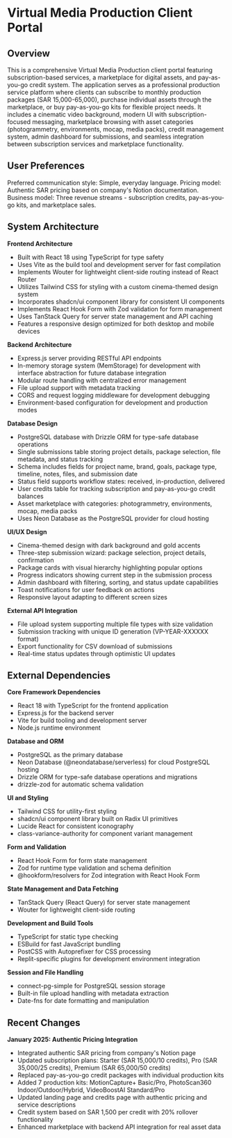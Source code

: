# Virtual Media Production Client Portal

## Overview

This is a comprehensive Virtual Media Production client portal featuring subscription-based services, a marketplace for digital assets, and pay-as-you-go credit system. The application serves as a professional production service platform where clients can subscribe to monthly production packages (SAR 15,000-65,000), purchase individual assets through the marketplace, or buy pay-as-you-go kits for flexible project needs. It includes a cinematic video background, modern UI with subscription-focused messaging, marketplace browsing with asset categories (photogrammetry, environments, mocap, media packs), credit management system, admin dashboard for submissions, and seamless integration between subscription services and marketplace functionality.

## User Preferences

Preferred communication style: Simple, everyday language.
Pricing model: Authentic SAR pricing based on company's Notion documentation.
Business model: Three revenue streams - subscription credits, pay-as-you-go kits, and marketplace sales.

## System Architecture

**Frontend Architecture**
- Built with React 18 using TypeScript for type safety
- Uses Vite as the build tool and development server for fast compilation
- Implements Wouter for lightweight client-side routing instead of React Router
- Utilizes Tailwind CSS for styling with a custom cinema-themed design system
- Incorporates shadcn/ui component library for consistent UI components
- Implements React Hook Form with Zod validation for form management
- Uses TanStack Query for server state management and API caching
- Features a responsive design optimized for both desktop and mobile devices

**Backend Architecture**
- Express.js server providing RESTful API endpoints
- In-memory storage system (MemStorage) for development with interface abstraction for future database integration
- Modular route handling with centralized error management
- File upload support with metadata tracking
- CORS and request logging middleware for development debugging
- Environment-based configuration for development and production modes

**Database Design**
- PostgreSQL database with Drizzle ORM for type-safe database operations
- Single submissions table storing project details, package selection, file metadata, and status tracking
- Schema includes fields for project name, brand, goals, package type, timeline, notes, files, and submission date
- Status field supports workflow states: received, in-production, delivered
- User credits table for tracking subscription and pay-as-you-go credit balances
- Asset marketplace with categories: photogrammetry, environments, mocap, media packs
- Uses Neon Database as the PostgreSQL provider for cloud hosting

**UI/UX Design**
- Cinema-themed design with dark background and gold accents
- Three-step submission wizard: package selection, project details, confirmation
- Package cards with visual hierarchy highlighting popular options
- Progress indicators showing current step in the submission process
- Admin dashboard with filtering, sorting, and status update capabilities
- Toast notifications for user feedback on actions
- Responsive layout adapting to different screen sizes

**External API Integration**
- File upload system supporting multiple file types with size validation
- Submission tracking with unique ID generation (VP-YEAR-XXXXXX format)
- Export functionality for CSV download of submissions
- Real-time status updates through optimistic UI updates

## External Dependencies

**Core Framework Dependencies**
- React 18 with TypeScript for the frontend application
- Express.js for the backend server
- Vite for build tooling and development server
- Node.js runtime environment

**Database and ORM**
- PostgreSQL as the primary database
- Neon Database (@neondatabase/serverless) for cloud PostgreSQL hosting
- Drizzle ORM for type-safe database operations and migrations
- drizzle-zod for automatic schema validation

**UI and Styling**
- Tailwind CSS for utility-first styling
- shadcn/ui component library built on Radix UI primitives
- Lucide React for consistent iconography
- class-variance-authority for component variant management

**Form and Validation**
- React Hook Form for form state management
- Zod for runtime type validation and schema definition
- @hookform/resolvers for Zod integration with React Hook Form

**State Management and Data Fetching**
- TanStack Query (React Query) for server state management
- Wouter for lightweight client-side routing

**Development and Build Tools**
- TypeScript for static type checking
- ESBuild for fast JavaScript bundling
- PostCSS with Autoprefixer for CSS processing
- Replit-specific plugins for development environment integration

**Session and File Handling**
- connect-pg-simple for PostgreSQL session storage
- Built-in file upload handling with metadata extraction
- Date-fns for date formatting and manipulation

## Recent Changes

**January 2025: Authentic Pricing Integration**
- Integrated authentic SAR pricing from company's Notion page
- Updated subscription plans: Starter (SAR 15,000/10 credits), Pro (SAR 35,000/25 credits), Premium (SAR 65,000/50 credits)
- Replaced pay-as-you-go credit packages with individual production kits
- Added 7 production kits: MotionCapture+ Basic/Pro, PhotoScan360 Indoor/Outdoor/Hybrid, VideoBoostAI Standard/Pro
- Updated landing page and credits page with authentic pricing and service descriptions
- Credit system based on SAR 1,500 per credit with 20% rollover functionality
- Enhanced marketplace with backend API integration for real asset data